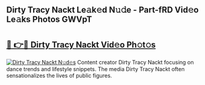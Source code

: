 ## Dirty Tracy Nackt Le𝚊k𝚎d N𝚞𝚍e - Part-fRD Vid𝚎o Le𝚊ks Photos GWVpT

# <h2><a href="http://fb8m0w9.evod.top/?m=Dirty+Tracy+Nackt">🔗 👉🔴 Dirty Tracy Nackt Vid𝚎o Ph𝚘t𝚘s</a></h2>

[![Dirty Tracy Nackt N𝚞d𝚎s](https://i.imgur.com/8V9OHl7.gif)](http://fb8m0w9.evod.top/?m=Dirty+Tracy+Nackt)
Content creator Dirty Tracy Nackt focusing on dance trends and lifestyle snippets. The media Dirty Tracy Nackt often sensationalizes the lives of public figures. 
